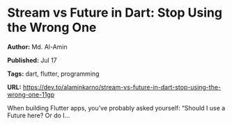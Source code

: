 # Stream vs Future in Dart: Stop Using the Wrong One

**Author:** Md. Al-Amin

**Published:** Jul 17

**Tags:** dart, flutter, programming

**URL:** https://dev.to/alaminkarno/stream-vs-future-in-dart-stop-using-the-wrong-one-11gp

When building Flutter apps, you’ve probably asked yourself:   “Should I use a Future here? Or do I...